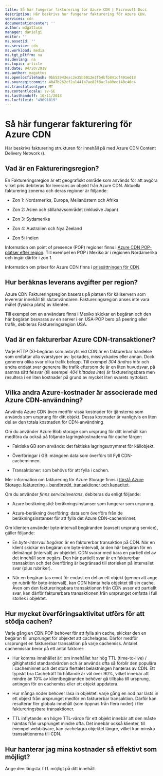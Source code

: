 ```yaml
---
title: Så här fungerar fakturering för Azure CDN | Microsoft Docs
description: Här beskrivs hur fungerar fakturering för Azure CDN.
services: cdn
documentationcenter: ''
author: mdgattuso
manager: danielgi
editor: ''
ms.assetid: ''
ms.service: cdn
ms.workload: media
ms.tgt_pltfrm: na
ms.devlang: na
ms.topic: article
ms.date: 04/20/2018
ms.author: magattus
ms.openlocfilehash: 0bb52943eac3e35b5012e3f54bfb841cf491ed18
ms.sourcegitcommit: 4047b262cf2a1441a7ae82f8ac7a80ec148c40c4
ms.translationtype: MT
ms.contentlocale: sv-SE
ms.lasthandoff: 10/11/2018
ms.locfileid: "49091819"
---
```

# <a name="understanding-azure-cdn-billing"></a>Så här fungerar fakturering för Azure CDN

Här beskrivs fakturering strukturen för innehåll på med Azure CDN Content Delivery Network ().

## <a name="what-is-a-billing-region"></a>Vad är en Faktureringsregion?
En Faktureringsregion är ett geografiskt område som används för att avgöra vilket pris debiteras för leverans av objekt från Azure CDN. Aktuella fakturering zonerna och deras regioner är följande:

- Zon 1: Nordamerika, Europa, Mellanöstern och Afrika

- Zon 2: Asien och stillahavsområdet (inklusive Japan)

- Zon 3: Sydamerika

- Zon 4: Australien och Nya Zeeland

- Zon 5: Indien

Information om point of presence (POP) regioner finns i [Azure CDN POP-platser efter region](https://docs.microsoft.com/azure/cdn/cdn-pop-locations). Till exempel en POP i Mexiko är i regionen Nordamerika och ingår därför i zon 1. 

Information om priser för Azure CDN finns i [prissättningen för CDN](https://azure.microsoft.com/is-is/pricing/details/cdn/).

## <a name="how-are-delivery-charges-calculated-by-region"></a>Hur beräknas leverans avgifter per region?
Azure CDN Faktureringsregion baseras på platsen för källservern som levererar innehåll till slutanvändaren. Faktureringsregion anses inte vara målet (fysiska plats) av klienten.

Till exempel om en användare finns i Mexiko skickar en begäran och den här begäran besvaras av en server i en USA-POP bero på peering eller trafik, debiteras Faktureringsregion USA.

## <a name="what-is-a-billable-azure-cdn-transaction"></a>Vad är en fakturerbar Azure CDN-transaktioner?
Varje HTTP (S)-begäran som avbryts vid CDN är en fakturerbar händelse som omfattar alla svarstyper av: lyckades, misslyckades eller annan. Dock generera olika svar olika trafik belopp. Till exempel *304 ändras inte* och andra endast svar generera lite trafik eftersom de är en liten huvudsvar, på samma sätt felsvar (till exempel *404 hittades inte*) är faktureringsbara men resultera i en liten kostnader på grund av mycket liten svarets nyttolast.

## <a name="what-other-azure-costs-are-associated-with-azure-cdn-use"></a>Vilka andra Azure-kostnader är associerade med Azure CDN-användning?
Använda Azure CDN även medför vissa kostnader för tjänsterna som används som ursprung för ditt objekt. Dessa kostnader är vanligtvis en liten del av den totala kostnaden för CDN-användning.

Om du använder Azure Blob storage som ursprung för ditt innehåll kan medföra du också på följande lagringskostnaderna för cache färger:

- Faktiska GB som används: det faktiska lagringsutrymmet för källobjekt.

- Överföringar i GB: mängden data som överförs till Fyll CDN-cacheminnen.

- Transaktioner: som behövs för att fylla i cachen.

Mer information om fakturering för Azure Storage finns i [förstå Azure Storage-fakturering – bandbredd, transaktioner och kapacitet](https://blogs.msdn.microsoft.com/windowsazurestorage/2010/07/08/understanding-windows-azure-storage-billing-bandwidth-transactions-and-capacity/).

Om du använder *finns serviceleverans*, debiteras du enligt följande:

- Azure beräkningstid: beräkningsinstanser som fungerar som ursprung.

- Azure-beräkning överföring: data som överförs från de beräkningsinstanser för att fylla det Azure CDN-cacheminnet.

Om klienten använder byte-intervall begäranden (oavsett ursprung service), gäller följande:

- En *byte-intervall begäran* är en fakturerbar transaktion på CDN. När en klient skickar en begäran om byte-intervall, är den här begäran för en delmängd (intervall) av objektet. CDN svarar med bara en partiell del av det innehåll som begärs. Den här partiellt svar är en fakturerbar transaktion och det överföring är begränsad till storleken på intervallet svar (plus rubriker).

- När en begäran tas emot för endast en del av ett objekt (genom att ange en rubrik för byte-intervall), kan CDN hämta hela objektet till sin cache. Även om den faktureringsbara transaktionen från CDN avser ett partiellt svar, kan därför fakturerbara transaktionen från ursprunget omfatta i full storlek i objektet.

## <a name="how-much-transfer-activity-occurs-to-support-the-cache"></a>Hur mycket överföringsaktivitet utförs för att stödja cachen?
Varje gång en CDN POP behöver för att fylla sin cache, skickar den en begäran till ursprunget för objektet att cachelagras. Därför medför ursprunget en fakturerbar transaktion på varje cachemiss. Antalet cachemissar beror på ett antal faktorer:

- Hur komma innehållet är: om innehållet har hög TTL (time-to-live) / giltighetstid standardvärden och är används ofta så förblir den populära i cacheminnet och det stora flertalet belastningen hanteras av CDN. Ett typiskt bra Cacheträff förhållande är väl över 90%, vilket innebär att mindre än 10% av klientbegäranden behöver gå tillbaka till ursprung, antingen för en cachemiss eller ett objekt uppdatera.

- Hur många noder behöver läsa in objektet: varje gång en nod har lästs in ett objekt från ursprunget medför en fakturerbar transaktion. Därför kan resulterar fler globala innehåll (som öppnas från flera noder) i fler faktureringsbara transaktioner.

- TTL inflytande: en högre TTL-värde för ett objekt innebär att den måste hämtas från ursprunget mindre ofta. Det innebär också klienter, till exempel webbläsare, kan cachelagra objektet längre, vilket kan minska transaktionerna till CDN.

## <a name="how-do-i-manage-my-costs-most-effectively"></a>Hur hanterar jag mina kostnader så effektivt som möjligt?
Ange den längsta TTL möjligt på ditt innehåll. 

